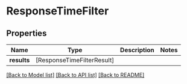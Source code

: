 # ResponseTimeFilter

## Properties
Name | Type | Description | Notes
------------ | ------------- | ------------- | -------------
**results** | [ResponseTimeFilterResult] |  | 

[[Back to Model list]](../README.md#documentation-for-models) [[Back to API list]](../README.md#documentation-for-api-endpoints) [[Back to README]](../README.md)


